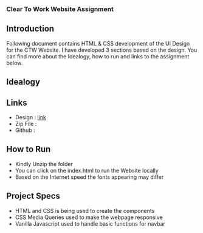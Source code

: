 ### Clear To Work Website Assignment

## Introduction

Following document contains HTML & CSS development of the UI Design for the CTW Website. I have developed 3 sections based on the design. You can find more about the Idealogy, how to run and links to the assignment below.

## Idealogy



## Links

- Design : [link](https://ajaykarthik.webflow.io/)
- Zip File : 
- Github : 

## How to Run

- Kindly Unzip the folder
- You can click on the index.html to run the Website locally
- Based on the Internet speed the fonts appearing may differ 

## Project Specs

- HTML and CSS is being used to create the components
- CSS Media Queries used to make the webpage responsive
- Vanilla Javascript used to handle basic functions for navbar